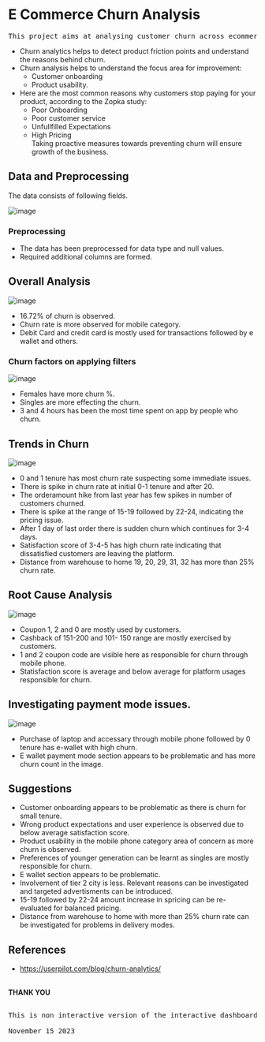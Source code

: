 # E Commerce Churn Analysis 
<pre>
This project aims at analysing customer churn across ecommerce data and investigate the root causes for churn. 
</pre>
 - Churn analytics helps to detect product friction points and understand the reasons behind churn.
 - Churn analysis helps to understand the focus area for improvement:
    - Customer onboarding
    - Product usability.
- Here are the most common reasons why customers stop paying for your product, according to the Zopka study:<br>
    - Poor Onboarding
    - Poor customer service
    - Unfullfilled Expectations
    - High Pricing <br>
Taking proactive measures towards preventing churn will ensure growth of the business. <br>

## Data and Preprocessing

The data consists of following fields. 

![image](https://github.com/pooja614/PowerBI_Projects_/assets/69869583/3ae6e49d-37bf-41e4-8ac6-3eea90b5944d)


### Preprocessing
- The data has been preprocessed for data type and null values. 
- Required additional columns are formed. 
## Overall Analysis
![image](https://github.com/pooja614/PowerBI_Projects_/assets/69869583/26a4988e-d6ff-4fa0-af62-5c06041eb782) 
- 16.72% of churn is observed. 
- Churn rate is more observed for mobile category.
- Debit Card and credit card is mostly used for transactions followed by e wallet and others. 
### Churn factors on applying filters
![image](https://github.com/pooja614/PowerBI_Projects_/assets/69869583/f5228579-a2e8-41f2-a3d9-12357508e847)
-	Females have more churn %. 
-	Singles are more effecting the churn. 
-	3 and 4 hours has been the most time spent on app by people who churn. 

## Trends in Churn

![image](https://github.com/pooja614/PowerBI_Projects_/assets/69869583/e4988385-b8a0-44a8-82c4-8e7423988dd8)

- 0 and 1 tenure has most churn rate suspecting some immediate issues.
- There is spike in churn rate at initial 0-1 tenure and after 20.
- The orderamount hike from last year has few spikes in number of customers churned.
- There is spike at the range of 15-19 followed by 22-24, indicating the pricing issue. 
- After 1 day of last order there is sudden churn which continues for 3-4 days.
- Satisfaction score of 3-4-5 has high churn rate indicating that dissatisfied customers are leaving the platform.
- Distance from warehouse to home 19, 20, 29, 31, 32 has more than 25% churn rate. 


## Root Cause Analysis
![image](https://github.com/pooja614/PowerBI_Projects_/assets/69869583/dc783a25-2a03-4833-a23b-67fbc1a5c688)
- Coupon 1, 2 and 0 are mostly used by customers.
- Cashback of 151-200 and 101- 150 range are mostly exercised by customers.
- 1 and 2 coupon code are visible here as responsible for churn through mobile phone. 
- Statisfaction score is average and below average for platform usages responsible for churn.

## Investigating payment mode issues. 
![image](https://github.com/pooja614/PowerBI_Projects_/assets/69869583/e618bcc7-79a1-43de-8c32-4c41c1cdac6b) 

- Purchase of laptop and accessary through mobile phone followed by 0 tenure has e-wallet with high churn. 
- E wallet payment mode section appears to be problematic and has more churn count in the image.

## Suggestions 

- Customer onboarding appears to be problematic as there is churn for small tenure.
- Wrong product expectations and user experience is observed due to below average satisfaction score.
- Product usability in the mobile phone category area of concern as more churn is observed. 
- Preferences of younger generation can be learnt as singles are mostly responsible for churn. 
- E wallet section appears to be problematic. 
- Involvement of tier 2 city is less. Relevant reasons can be investigated and targeted advertisments can be introduced. 
- 15-19 followed by 22-24 amount increase in spricing can be re-evaluated for balanced pricing.
- Distance from warehouse to home with more than 25% churn rate can be investigated for problems in delivery modes. 

## References 
- https://userpilot.com/blog/churn-analytics/ 

<br><b>THANK YOU</b> 

<pre>

This is non interactive version of the interactive dashboard.

November 15 2023
</pre>

